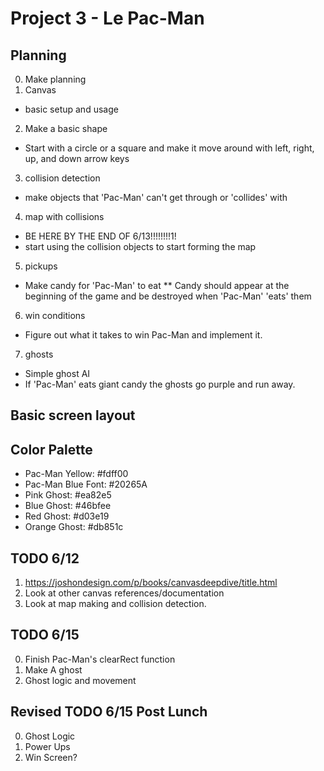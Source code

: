 # Project 3 - Le Pac-Man

## Planning
0. Make planning
1. Canvas
* basic setup and usage
2. Make a basic shape
* Start with a circle or a square and make it move around with left, right, up, and down arrow keys
3. collision detection
* make objects that 'Pac-Man' can't get through or 'collides' with
4. map with collisions
* BE HERE BY THE END OF 6/13!!!!!!!!1!
* start using the collision objects to start forming the map
5. pickups
* Make candy for 'Pac-Man' to eat
** Candy should appear at the beginning of the game and be destroyed when 'Pac-Man' 'eats' them
6. win conditions
* Figure out what it takes to win Pac-Man and implement it.
7. ghosts
* Simple ghost AI
* If 'Pac-Man' eats giant candy the ghosts go purple and run away. 

## Basic screen layout


## Color Palette
* Pac-Man Yellow: #fdff00
* Pac-Man Blue Font: #20265A
* Pink Ghost: #ea82e5
* Blue Ghost: #46bfee
* Red Ghost: #d03e19
* Orange Ghost: #db851c

## TODO 6/12
1. https://joshondesign.com/p/books/canvasdeepdive/title.html
2. Look at other canvas references/documentation
3. Look at map making and collision detection.

## TODO 6/15
0. Finish Pac-Man's clearRect function
1. Make A ghost
2. Ghost logic and movement

## Revised TODO 6/15 Post Lunch
0. Ghost Logic
1. Power Ups
2. Win Screen?